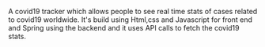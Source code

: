 A covid19 tracker which allows people to see real time stats of cases related to covid19 worldwide. It's build using Html,css and Javascript for front end and Spring using the backend and it uses API calls to fetch the covid19 stats.
